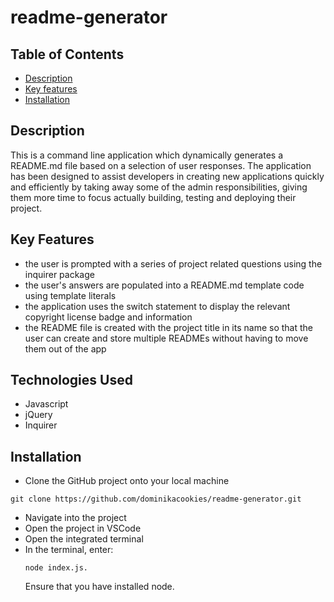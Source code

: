 # readme-generator

  ## Table of Contents
  - [Description](#description)
  - [Key features](#key-features)
  - [Installation](#installation)

## Description
This is a command line application which dynamically generates a README.md file based on a selection of user responses.
The application has been designed to assist developers in creating new applications quickly and efficiently by taking away some of the admin responsibilities, giving them more time to focus actually building, testing and deploying their project.

## Key Features
- the user is prompted with a series of project related questions using the inquirer package
- the user's answers are populated into a README.md template code using template literals
- the application uses the switch statement to display the relevant copyright license badge and information
- the README file is created with the project title in its name so that the user can create and store multiple READMEs without having to move them out of the app

## Technologies Used
- Javascript
- jQuery
- Inquirer

## Installation 
- Clone the GitHub project onto your local machine
``` 
git clone https://github.com/dominikacookies/readme-generator.git
```
- Navigate into the project
- Open the project in VSCode
- Open the integrated terminal
- In the terminal, enter: 
  ```
  node index.js. 
  ``` 
  Ensure that you have installed node.
